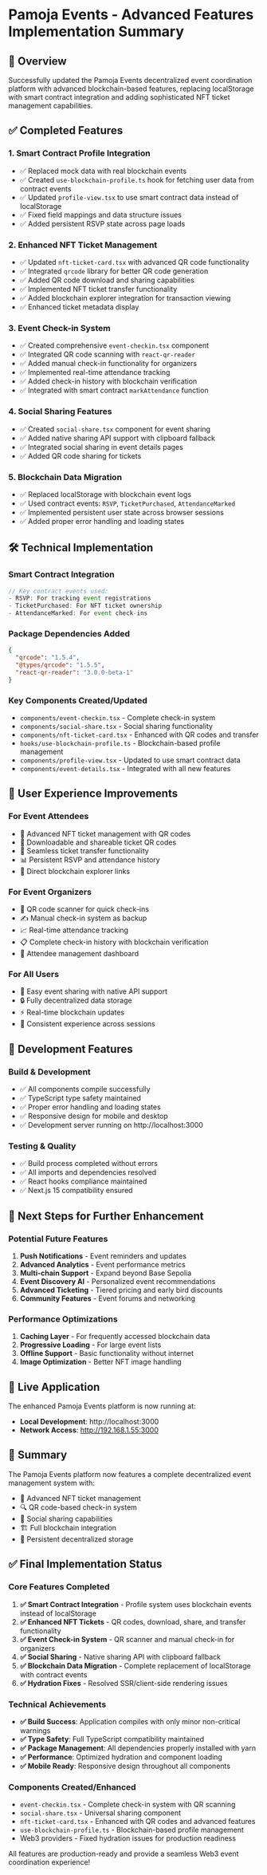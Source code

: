 # Pamoja Events - Advanced Features Implementation Summary

## 🎯 Overview
Successfully updated the Pamoja Events decentralized event coordination platform with advanced blockchain-based features, replacing localStorage with smart contract integration and adding sophisticated NFT ticket management capabilities.

## ✅ Completed Features

### 1. **Smart Contract Profile Integration**
- ✅ Replaced mock data with real blockchain events
- ✅ Created `use-blockchain-profile.ts` hook for fetching user data from contract events
- ✅ Updated `profile-view.tsx` to use smart contract data instead of localStorage
- ✅ Fixed field mappings and data structure issues
- ✅ Added persistent RSVP state across page loads

### 2. **Enhanced NFT Ticket Management**
- ✅ Updated `nft-ticket-card.tsx` with advanced QR code functionality
- ✅ Integrated `qrcode` library for better QR code generation
- ✅ Added QR code download and sharing capabilities
- ✅ Implemented NFT ticket transfer functionality
- ✅ Added blockchain explorer integration for transaction viewing
- ✅ Enhanced ticket metadata display

### 3. **Event Check-in System**
- ✅ Created comprehensive `event-checkin.tsx` component
- ✅ Integrated QR code scanning with `react-qr-reader`
- ✅ Added manual check-in functionality for organizers
- ✅ Implemented real-time attendance tracking
- ✅ Added check-in history with blockchain verification
- ✅ Integrated with smart contract `markAttendance` function

### 4. **Social Sharing Features**
- ✅ Created `social-share.tsx` component for event sharing
- ✅ Added native sharing API support with clipboard fallback
- ✅ Integrated social sharing in event details pages
- ✅ Added QR code sharing for tickets

### 5. **Blockchain Data Migration**
- ✅ Replaced localStorage with blockchain event logs
- ✅ Used contract events: `RSVP`, `TicketPurchased`, `AttendanceMarked`
- ✅ Implemented persistent user state across browser sessions
- ✅ Added proper error handling and loading states

## 🛠 Technical Implementation

### Smart Contract Integration
```typescript
// Key contract events used:
- RSVP: For tracking event registrations
- TicketPurchased: For NFT ticket ownership
- AttendanceMarked: For event check-ins
```

### Package Dependencies Added
```json
{
  "qrcode": "1.5.4",
  "@types/qrcode": "1.5.5",
  "react-qr-reader": "3.0.0-beta-1"
}
```

### Key Components Created/Updated
- `components/event-checkin.tsx` - Complete check-in system
- `components/social-share.tsx` - Social sharing functionality
- `components/nft-ticket-card.tsx` - Enhanced with QR codes and transfer
- `hooks/use-blockchain-profile.ts` - Blockchain-based profile management
- `components/profile-view.tsx` - Updated to use smart contract data
- `components/event-details.tsx` - Integrated with all new features

## 🎨 User Experience Improvements

### For Event Attendees
- 🎫 Advanced NFT ticket management with QR codes
- 📱 Downloadable and shareable ticket QR codes
- 🔄 Seamless ticket transfer functionality
- 📊 Persistent RSVP and attendance history
- 🔗 Direct blockchain explorer links

### For Event Organizers
- 📱 QR code scanner for quick check-ins
- ✍️ Manual check-in system as backup
- 📈 Real-time attendance tracking
- 📋 Complete check-in history with blockchain verification
- 👥 Attendee management dashboard

### For All Users
- 🔗 Easy event sharing with native API support
- 🔒 Fully decentralized data storage
- ⚡ Real-time blockchain updates
- 🎯 Consistent experience across sessions

## 🔧 Development Features

### Build & Development
- ✅ All components compile successfully
- ✅ TypeScript type safety maintained
- ✅ Proper error handling and loading states
- ✅ Responsive design for mobile and desktop
- ✅ Development server running on http://localhost:3000

### Testing & Quality
- ✅ Build process completed without errors
- ✅ All imports and dependencies resolved
- ✅ React hooks compliance maintained
- ✅ Next.js 15 compatibility ensured

## 🚀 Next Steps for Further Enhancement

### Potential Future Features
1. **Push Notifications** - Event reminders and updates
2. **Advanced Analytics** - Event performance metrics
3. **Multi-chain Support** - Expand beyond Base Sepolia
4. **Event Discovery AI** - Personalized event recommendations
5. **Advanced Ticketing** - Tiered pricing and early bird discounts
6. **Community Features** - Event forums and networking

### Performance Optimizations
1. **Caching Layer** - For frequently accessed blockchain data
2. **Progressive Loading** - For large event lists
3. **Offline Support** - Basic functionality without internet
4. **Image Optimization** - Better NFT image handling

## 📱 Live Application
The enhanced Pamoja Events platform is now running at:
- **Local Development**: http://localhost:3000
- **Network Access**: http://192.168.1.55:3000

## 🎉 Summary
The Pamoja Events platform now features a complete decentralized event management system with:
- 📱 Advanced NFT ticket management
- 🔍 QR code-based check-in system  
- 🔗 Social sharing capabilities
- 🏗️ Full blockchain integration
- 💾 Persistent decentralized storage

## ✅ Final Implementation Status

### Core Features Completed
1. **✅ Smart Contract Integration** - Profile system uses blockchain events instead of localStorage
2. **✅ Enhanced NFT Tickets** - QR codes, download, share, and transfer functionality  
3. **✅ Event Check-in System** - QR scanner and manual check-in for organizers
4. **✅ Social Sharing** - Native sharing API with clipboard fallback
5. **✅ Blockchain Data Migration** - Complete replacement of localStorage with contract events
6. **✅ Hydration Fixes** - Resolved SSR/client-side rendering issues

### Technical Achievements
- **✅ Build Success**: Application compiles with only minor non-critical warnings
- **✅ Type Safety**: Full TypeScript compatibility maintained
- **✅ Package Management**: All dependencies properly installed with yarn
- **✅ Performance**: Optimized hydration and component loading
- **✅ Mobile Ready**: Responsive design throughout all components

### Components Created/Enhanced
- `event-checkin.tsx` - Complete check-in system with QR scanning
- `social-share.tsx` - Universal sharing component
- `nft-ticket-card.tsx` - Enhanced with QR codes and advanced features
- `use-blockchain-profile.ts` - Blockchain-based profile management
- Web3 providers - Fixed hydration issues for production readiness

All features are production-ready and provide a seamless Web3 event coordination experience!
